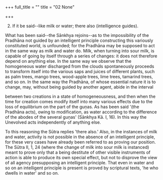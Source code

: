 +++
full_title = ""
title = "02 None"

+++


2. If it be said--like milk or water; there also (intelligence guides).

What has been said--the Sānkhya rejoins--as to the impossibility of the Pradhāna not guided by an intelligent principle constructing this variously constituted world, is unfounded; for the Pradhāna may be supposed to act in the same way as milk and water do. Milk, when turning into sour milk, is capable of going by itself through a series of changes: it does not therefore depend on anything else. In the same way we observe that the homogeneous water discharged from the clouds spontaneously proceeds to transform itself into the various saps and juices of different plants, such as palm trees, mango trees, wood-apple trees, lime trees, tamarind trees, and so on. In the same way the Pradhāna, of whose essential nature it is to change, may, without being guided by another agent, abide in the interval

between two creations in a state of homogeneousness, and then when the time for creation comes modify itself into many various effects due to the loss of equilibrium on the part of the guṇas. As has been said '(the Pradhāna acts), owing to modification, as water according to the difference of the abodes of the several guṇas' (Sānkhya Kā. I, 16). In this way the Unevolved acts independently of anything else.

To this reasoning the Sūtra replies 'there also.' Also, in the instances of milk and water, activity is not possible in the absence of an intelligent principle, for these very cases have already been referred to as proving our position. The Sūtra II, 1, 24 (where the change of milk into sour milk is instanced) meant to prove only that a being destitute of other visible instruments of action is able to produce its own special effect, but not to disprove the view of all agency presupposing an intelligent principle. That even in water and so on an intelligent principle is present is proved by scriptural texts, 'he who dwells in water' and so on.

